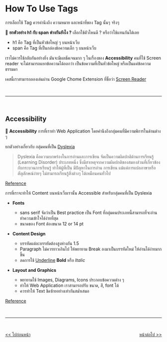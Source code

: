 # How To Use Tags

การเลือกใช้ Tag ควรคำนึงถึง ความหมาย และหน้าที่ของ Tag นั้นๆ จริงๆ

🌟 **ยกตัวอย่าง h1 กับ span ต่างกันยังไง ?** เลือกใช้ตัวไหนดี ? หรือว่าใช้แทนกันได้เลย

- h1 คือ Tag ที่เป็นหัวข้อใหญ่ ๆ บนหน้าเว็บ
- span คือ Tag ที่เป็นกล่องข้อความเล็ก ๆ บนหน้าเว็บ

เราไม่ควรใช้กลับกันอย่างยิ่ง มันจะมีผลชัดเจนมาก ๆ ในเรื่องของ **Accessibility** คนที่ใช้ Screen reader จะไม่สามารถแยกข้อความได้ออกว่า เป็นข้อความที่เป็นหัวข้อใหญ่ หรือเป็นแค่ข้อความธรรมดา

เคสนี้เราสามารถลองเล่นผ่าน Google Chome Extension ที่ชื่อว่า [Screen Reader](https://chrome.google.com/webstore/detail/screen-reader/kgejglhpjiefppelpmljglcjbhoiplfn?hl=en)

<br><hr><br>

## Accessibility

🌟 **Accessibility** การที่เราทำ Web Application โดยคำนึงถึงกลุ่มคนที่มีความพิการในด้านต่าง ๆ

ยกตัวอย่างเกี่ยวกับ กลุ่มคนที่เป็น [Dyslexia](https://youtu.be/PTqhgjxRkFU?t=47)

> Dyslexia คือความบกพร่องในการอ่านและการเขียน จัดเป็นความผิดปกติด้านการเรียนรู้ (Learning Disorder) ประเภทหนึ่ง ซึ่งมีสาเหตุจากความผิดปกติของสมองส่วนที่เกี่ยวข้องกับกระบวนการเรียนรู้ ทำให้ผู้ที่เป็น มีปัญหาในการอ่าน การเขียน แม้แต่การแปลภาษาหรือสัญลักษณ์ง่ายๆ ไม่สามารถเรียนรู้สิ่งต่างๆ ได้เหมือนคนทั่วไป

[Reference](https://www.brainandlifecenter.com/braintraining-improve-dyslexia#:~:text=Dyslexia%20%E0%B8%84%E0%B8%B7%E0%B8%AD%E0%B8%84%E0%B8%A7%E0%B8%B2%E0%B8%A1%E0%B8%9A%E0%B8%81%E0%B8%9E%E0%B8%A3%E0%B9%88%E0%B8%AD%E0%B8%87%E0%B9%83%E0%B8%99,%E0%B8%97%E0%B8%B1%E0%B9%88%E0%B8%A7%E0%B9%84%E0%B8%9B%20%E0%B8%8B%E0%B8%B6%E0%B9%88%E0%B8%87%E0%B9%82%E0%B8%A3%E0%B8%84%E0%B8%99%E0%B8%B5%E0%B9%89%E0%B8%AA%E0%B8%B2%E0%B8%A1%E0%B8%B2%E0%B8%A3%E0%B8%96)

การที่เราจะทำให้ Content บนหน้าเว็บเรานั้น Accessible สำหรับกลุ่มคนที่เป็น Dyslexia

- **Fonts**

  - sans serif จัดว่าเป็น Best practice เป็น Font ที่กลุ่มคนประเภทนี้สามารถที่จะอ่าน ทำความเข้าใจได้ง่ายที่สุด
  - ขนาดของ Font ต้องขนาด 12 or 14 pt

- **Content Design**

  - บรรทัดแต่ละบรรทัดต้องสูงห่างกัน 1.5
  - Paragraph ไม่ควรยาวเกินไป ให้พยายาม Break ลงมาเป็นบรรทัดใหม่ ให้อ่านได้ง่ายมากขึ้น
  - ลดการใช้ <u>Underline</u> **Bold** หรือ _Italic_

- **Layout and Graphics**
  - พยายามใช้ Images, Diagrams, Icons ประกอบข้อความต่าง ๆ
  - ทำให้ Web Application เราสามารถปรับ ขนาด, สี, font ได้
  - ควรทำให้ Text ชิดซ้ายอย่างเท่ากันสม่ำเสมอ

[Reference](https://www.boia.org/blog/how-to-create-accessible-content-and-designs-for-people-with-dyslexia)

<br><hr><br>

<div style="display: flex; justify-content: space-between;">
  <a href="https://github.com/napatwongchr/intro-to-html/blob/main/lessons/5-how-to-name-things.md"><< ไปก่อนหน้า</a>
  <a href="https://github.com/napatwongchr/intro-to-html/blob/main/lessons/7-meta-tags-and-xhtml.md">หน้าต่อไป >></a>
</div>
